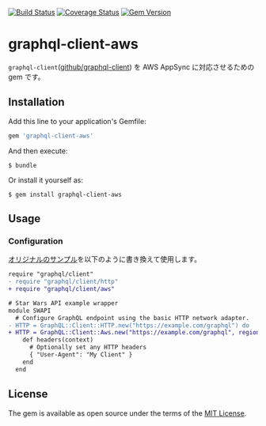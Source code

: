[![Build Status](https://travis-ci.org/sonodar/graphql-client-aws-ruby.svg?branch=master)](https://travis-ci.org/sonodar/graphql-client-aws-ruby)
[![Coverage Status](https://coveralls.io/repos/github/sonodar/graphql-client-aws-ruby/badge.svg?branch=master)](https://coveralls.io/github/sonodar/graphql-client-aws-ruby?branch=master)
[![Gem Version](https://badge.fury.io/rb/graphql-client-aws.svg)](https://badge.fury.io/rb/graphql-client-aws)

# graphql-client-aws

`graphql-client`([github/graphql-client](https://github.com/github/graphql-client)) を AWS AppSync に対応させるための gem です。

## Installation

Add this line to your application's Gemfile:

```ruby
gem 'graphql-client-aws'
```

And then execute:

    $ bundle

Or install it yourself as:

    $ gem install graphql-client-aws

## Usage

### Configuration

[オリジナルのサンプル](https://github.com/github/graphql-client#configuration)を以下のように書き換えて使用します。

```diff
require "graphql/client"
- require "graphql/client/http"
+ require "graphql/client/aws"

# Star Wars API example wrapper
module SWAPI
  # Configure GraphQL endpoint using the basic HTTP network adapter.
- HTTP = GraphQL::Client::HTTP.new("https://example.com/graphql") do 
+ HTTP = GraphQL::Client::Aws.new("https://example.com/graphql", region: 'us-east-1') do
    def headers(context)
      # Optionally set any HTTP headers
      { "User-Agent": "My Client" }
    end
  end
```

## License

The gem is available as open source under the terms of the [MIT License](https://opensource.org/licenses/MIT).
